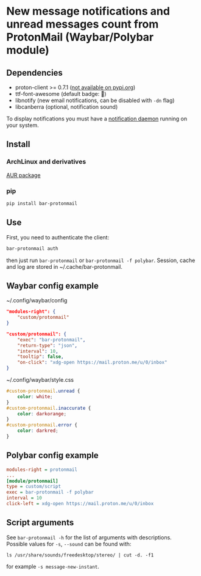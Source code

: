 # New message notifications and unread messages count from ProtonMail (Waybar/Polybar module)

## Dependencies

* proton-client >= 0.7.1 ([not available on pypi.org](https://github.com/ProtonMail/proton-python-client/issues/36))
* ttf-font-awesome (default badge: )
* libnotify (new email notifications, can be disabled with `-dn` flag)
* libcanberra (optional, notification sound)

To display notifications you must have a [notification daemon](https://wiki.archlinux.org/title/Desktop_notifications#Notification_servers) running on your system.

## Install

### ArchLinux and derivatives

[AUR package](https://aur.archlinux.org/packages/bar-protonmail/)

### pip

```sh
pip install bar-protonmail
```

## Use

First, you need to authenticate the client:

```sh
bar-protonmail auth
```

then just run `bar-protonmail` or `bar-protonmail -f polybar`.
Session, cache and log are stored in ~/.cache/bar-protonmail.

## Waybar config example

~/.config/waybar/config
```json
"modules-right": {
    "custom/protonmail"
}

"custom/protonmail": {
    "exec": "bar-protonmail",
    "return-type": "json",
    "interval": 10,
    "tooltip": false,
    "on-click": "xdg-open https://mail.proton.me/u/0/inbox"
}
```
~/.config/waybar/style.css
```css
#custom-protonmail.unread {
    color: white;
}
#custom-protonmail.inaccurate {
    color: darkorange;
}
#custom-protonmail.error {
    color: darkred;
}
```

## Polybar config example

```ini
modules-right = protonmail
...
[module/protonmail]
type = custom/script
exec = bar-protonmail -f polybar
interval = 10
click-left = xdg-open https://mail.proton.me/u/0/inbox
```

## Script arguments

See `bar-protonmail -h` for the list of arguments with descriptions.  
Possible values for `-s`, `--sound` can be found with:
```shell
ls /usr/share/sounds/freedesktop/stereo/ | cut -d. -f1
```
for example `-s message-new-instant`.
